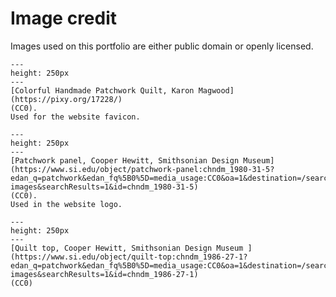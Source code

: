 # Image credit

Images used on this portfolio are either public domain or openly licensed.

```{figure} images/colorful-handmade-patchwork-quilt.jpg
---
height: 250px
---
[Colorful Handmade Patchwork Quilt, Karon Magwood](https://pixy.org/17228/)
(CC0).
Used for the website favicon.
```

```{figure} images/CHSDM-1980-31-5MattFlynn.jpg
---
height: 250px
---
[Patchwork panel, Cooper Hewitt, Smithsonian Design Museum](https://www.si.edu/object/patchwork-panel:chndm_1980-31-5?edan_q=patchwork&edan_fq%5B0%5D=media_usage:CC0&oa=1&destination=/search/collection-images&searchResults=1&id=chndm_1980-31-5)
(CC0).
Used in the website logo.
```

```{figure} images/CHSDM-A7DADCBBDECE2_01-000001.jpg
---
height: 250px
---
[Quilt top, Cooper Hewitt, Smithsonian Design Museum ](https://www.si.edu/object/quilt-top:chndm_1986-27-1?edan_q=patchwork&edan_fq%5B0%5D=media_usage:CC0&oa=1&destination=/search/collection-images&searchResults=1&id=chndm_1986-27-1)
(CC0)
```


